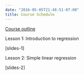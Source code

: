 ```yaml
---
date: "2016-05-05T21:48:51-07:00"
title: Course Schedule
---
```


[Course outline](/STA_506_2.0_LinearRegressionAnalysis_2020S1.pdf)

Lesson 1: Introduction to regression

[slides-1]


Lesson 2: Simple linear regression

[slides-2]